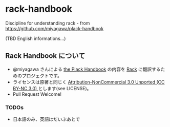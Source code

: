 rack-handbook
=============

Discipline for understanding rack - from https://github.com/miyagawa/plack-handbook

(TBD English informations...)


## Rack Handbook について

* @miyagawa さんによる [the Plack Handbook](http://handbook.plackperl.org/) の内容を [Rack](http://rack.rubyforge.org/) に翻訳するためのプロジェクトです。
* ライセンスは原著と同じく [Attribution-NonCommercial 3.0 Unported (CC BY-NC 3.0) ](creativecommons.org/licenses/by-nc/3.0/) とします(see LICENSE)。
* Pull Request Welcome!

### TODOs

* 日本語のみ、英語はだいぶあとで
